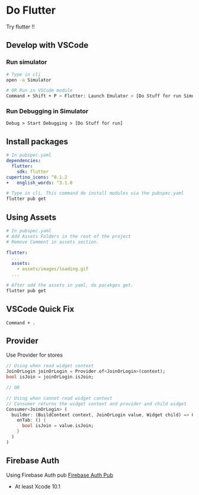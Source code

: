 # Do Flutter

Try flutter !!

## Develop with VSCode

### Run simulator

```bash
# Type in cli
open -a Simulator

# OR Run in VSCode module
Command + Shift + P > Flutter: Launch Emulator > [Do Stuff for run Simulator]
```

### Run Debugging in Simulator

```
Debug > Start Debugging > [Do Stuff for run]
```

## Install packages

```yaml
# In pubspec.yaml
dependencies:
  flutter:
    sdk: flutter
cupertino_icons: ^0.1.2
+   english_words: ^3.1.0
```

```bash
# Type in cli. This command do install modules via the pubspec.yaml
flutter pub get
```

## Using Assets

```yaml
# In pubspec.yaml
# Add Assets Folders in the root of the project
# Remove Comment in assets section.

flutter:
  ...
  assets:
    - assets/images/loading.gif
  ...
```

```bash
# After add the assets in yaml, do pacakges get.
flutter pub get
```

## VSCode Quick Fix

```
Command + .
```

## Provider

Use Provider for stores

```dart
// Using when read widget context
JoinOrLogin joinOrLogin = Provider.of<JoinOrLogin>(context);
bool isJoin = joinOrLogin.isJoin;

// OR

// Using when cannot read widget context
// Consumer returns the widget context and provider and child widget
Consumer<JoinOrLogin> (
  builder: (BuildContext context, JoinOrLogin value, Widget child) => GestureDetector(
    onTab: () {
      bool isJoin = value.isJoin;
    }
  )
)
```

## Firebase Auth

Using Firebase Auth pub
[Firebase Auth Pub](https://pub.dev/packages/firebase_auth)

- At least Xcode 10.1
